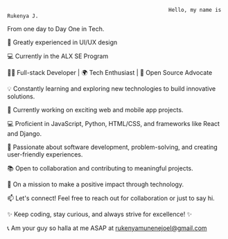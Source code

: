                                                         Hello, my name is Rukenya J.
From one day to Day One in Tech.

💎 Greatly experienced in UI/UX design

💻 Currently in the ALX SE Program



👩‍💻 Full-stack Developer | 🌍 Tech Enthusiast | 🚀 Open Source Advocate

💡 Constantly learning and exploring new technologies to build innovative solutions.

🔭 Currently working on exciting web and mobile app projects.

💻 Proficient in JavaScript, Python, HTML/CSS, and frameworks like React and Django.

🌱 Passionate about software development, problem-solving, and creating user-friendly experiences.

📚 Open to collaboration and contributing to meaningful projects.

🎯 On a mission to make a positive impact through technology.

📫 Let's connect! Feel free to reach out for collaboration or just to say hi.



✨ Keep coding, stay curious, and always strive for excellence! ✨



📞 Am your guy so halla at me ASAP at rukenyamunenejoel@gmail.com



<!---
rukenya321/rukenya321 is a ✨ special ✨ repository because its `README.md` (this file) appears on your GitHub profile.
You can click the Preview link to take a look at your changes.
--->
